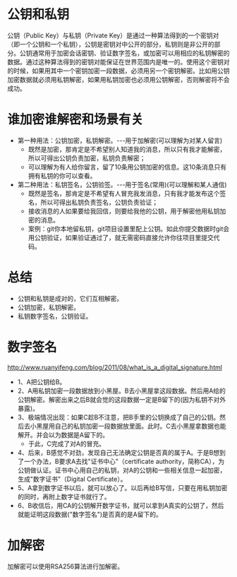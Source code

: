 # 公钥和私钥
公钥（Public Key）与私钥（Private Key）是通过一种算法得到的一个密钥对（即一个公钥和一个私钥），公钥是密钥对中公开的部分，私钥则是非公开的部分。公钥通常用于加密会话密钥、验证数字签名，或加密可以用相应的私钥解密的数据。通过这种算法得到的密钥对能保证在世界范围内是唯一的。使用这个密钥对的时候，如果用其中一个密钥加密一段数据，必须用另一个密钥解密。比如用公钥加密数据就必须用私钥解密，如果用私钥加密也必须用公钥解密，否则解密将不会成功。

# 谁加密谁解密和场景有关
* 第一种用法：公钥加密，私钥解密。---用于加解密(可以理解为对某人留言)
    - 既然是加密，那肯定是不希望别人知道我的消息，所以只有我才能解密，所以可得出公钥负责加密，私钥负责解密；
    - 可以理解为有人给你留言，留了10条用公钥加密的信息。这10条消息只有拥有私钥的你可以查看。
* 第二种用法：私钥签名，公钥验签。---用于签名(常用)(可以理解和某人通信)
    - 既然是签名，那肯定是不希望有人冒充我发消息，只有我才能发布这个签名，所以可得出私钥负责签名，公钥负责验证；
    - 接收消息的人如果要给我回信，则要给我他的公钥，用于解密他用私钥加密的消息。
    - 案例：git你本地留私钥，git项目设置里配上公钥。如此你提交数据时git会用公钥验证，如果验证通过了，就无需密码直接允许你往项目里提交代码。

# 总结
* 公钥和私钥是成对的，它们互相解密。
* 公钥加密，私钥解密。
* 私钥数字签名，公钥验证。

# 数字签名
http://www.ruanyifeng.com/blog/2011/08/what_is_a_digital_signature.html
* 1、A把公钥给B。
* 2、A用私钥加密一段数据放到小黑屋。B去小黑屋拿这段数据。然后用A给的公钥解密。解密出来之后B就会觉的这段数据一定是B留下的(因为私钥不对外暴露)。
* 3、极端情况出现：如果C趁B不注意，把B手里的公钥换成了自己的公钥。然后去小黑屋用自己的私钥加密一段数据放里面。此时。C去小黑屋拿数据也能解开。并会以为数据是A留下的。
    - 于此，C完成了对A的冒充。
* 4、后来，B感觉不对劲，发现自己无法确定公钥是否真的属于A。于是B想到了一个办法，B要求A去找"证书中心"（certificate authority，简称CA），为公钥做认证。证书中心用自己的私钥，对A的公钥和一些相关信息一起加密，生成"数字证书"（Digital Certificate）。
* 5、A拿到数字证书以后，就可以放心了。以后再给B写信，只要在用私钥加密的同时，再附上数字证书就行了。
* 6、B收信后，用CA的公钥解开数字证书，就可以拿到A真实的公钥了，然后就能证明这段数据("数字签名")是否真的是A留下的。

# 加解密
加解密可以使用RSA256算法进行加解密。
